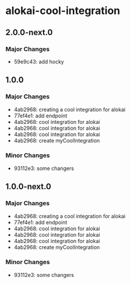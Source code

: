 # alokai-cool-integration

## 2.0.0-next.0

### Major Changes

- 59e9c43: add hocky

## 1.0.0

### Major Changes

- 4ab2968: creating a cool integration for alokai
- 77ef4e1: add endpoint
- 4ab2968: cool integration for alokai
- 4ab2968: cool integration for alokai
- 4ab2968: cool integration for alokai
- 4ab2968: create myCoolIntegration

### Minor Changes

- 93112e3: some changers

## 1.0.0-next.0

### Major Changes

- 4ab2968: creating a cool integration for alokai
- 77ef4e1: add endpoint
- 4ab2968: cool integration for alokai
- 4ab2968: cool integration for alokai
- 4ab2968: cool integration for alokai
- 4ab2968: create myCoolIntegration

### Minor Changes

- 93112e3: some changers
